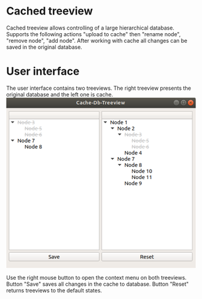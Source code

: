 # Cached treeview
Cached treeview allows controlling of a large hierarchical database. Supports the following actions "upload to cache" then "rename node", "remove node", "add node".
After working with cache all changes can be saved in the original database.
# User interface
The user interface contains two treeviews. The right treeview presents the original database and the left one is cache.
![Screenshot](ui_sample.png)

Use the right mouse button to open the context menu on both treeviews. Button "Save" saves all changes in the cache to database. Button "Reset" returns treeviews to the default states.
